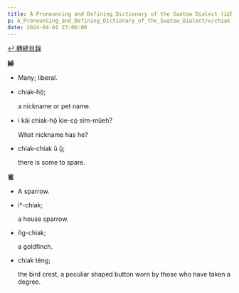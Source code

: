```yaml
---
title: A Pronouncing and Defining Dictionary of the Swatow Dialect (汕頭方言音義字典) / chiak
p: A_Pronouncing_and_Defining_Dictionary_of_the_Swatow_Dialect/w/chiak
date: 2024-04-01 23:00:00
---
```


[↩️ 轉總目錄](/A_Pronouncing_and_Defining_Dictionary_of_the_Swatow_Dialect)


**綽**
- Many; liberal.

- chiak-hō̤;

  a nickname or pet name.

- i kâi chiak-hō̤ kìe-cò̤ sĭm-mûeh?

  What nickname has he?

- chiak-chiak ŭ ṳ̂;

  there is some to spare.

**雀**
- A sparrow.

- ìⁿ-chiak;

  a house sparrow.

- n̂g-chiak;

  a goldfinch.

- chiak téng;

  the bird crest, a peculiar shaped button worn by those who have taken a degree.
